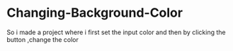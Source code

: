 # Changing-Background-Color
So i made a project where i first set the input color and then by clicking the button ,change the color
